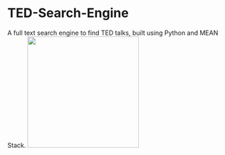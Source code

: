 # TED-Search-Engine
A full text search engine to find TED talks, built using Python and MEAN Stack.
<img src="gifs/frontend.gif" width="250" height="250"/>


